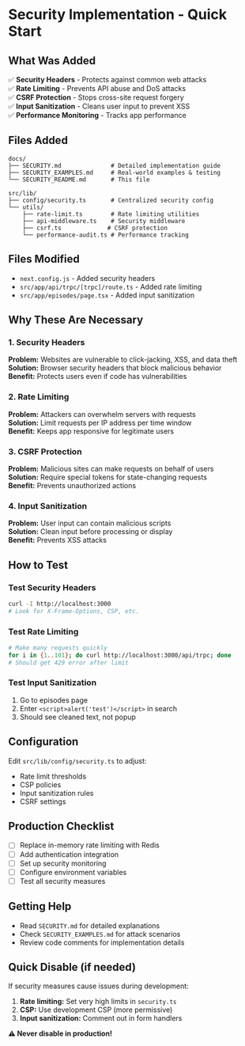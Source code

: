 # Security Implementation - Quick Start

## What Was Added

✅ **Security Headers** - Protects against common web attacks  
✅ **Rate Limiting** - Prevents API abuse and DoS attacks  
✅ **CSRF Protection** - Stops cross-site request forgery  
✅ **Input Sanitization** - Cleans user input to prevent XSS  
✅ **Performance Monitoring** - Tracks app performance

## Files Added

```
docs/
├── SECURITY.md              # Detailed implementation guide
├── SECURITY_EXAMPLES.md     # Real-world examples & testing
└── SECURITY_README.md       # This file

src/lib/
├── config/security.ts       # Centralized security config
└── utils/
    ├── rate-limit.ts        # Rate limiting utilities
    ├── api-middleware.ts    # Security middleware
    ├── csrf.ts             # CSRF protection
    └── performance-audit.ts # Performance tracking
```

## Files Modified

- `next.config.js` - Added security headers
- `src/app/api/trpc/[trpc]/route.ts` - Added rate limiting
- `src/app/episodes/page.tsx` - Added input sanitization

## Why These Are Necessary

### 1. Security Headers

**Problem:** Websites are vulnerable to click-jacking, XSS, and data theft  
**Solution:** Browser security headers that block malicious behavior  
**Benefit:** Protects users even if code has vulnerabilities

### 2. Rate Limiting

**Problem:** Attackers can overwhelm servers with requests  
**Solution:** Limit requests per IP address per time window  
**Benefit:** Keeps app responsive for legitimate users

### 3. CSRF Protection

**Problem:** Malicious sites can make requests on behalf of users  
**Solution:** Require special tokens for state-changing requests  
**Benefit:** Prevents unauthorized actions

### 4. Input Sanitization

**Problem:** User input can contain malicious scripts  
**Solution:** Clean input before processing or display  
**Benefit:** Prevents XSS attacks

## How to Test

### Test Security Headers

```bash
curl -I http://localhost:3000
# Look for X-Frame-Options, CSP, etc.
```

### Test Rate Limiting

```bash
# Make many requests quickly
for i in {1..101}; do curl http://localhost:3000/api/trpc; done
# Should get 429 error after limit
```

### Test Input Sanitization

1. Go to episodes page
2. Enter `<script>alert('test')</script>` in search
3. Should see cleaned text, not popup

## Configuration

Edit `src/lib/config/security.ts` to adjust:

- Rate limit thresholds
- CSP policies
- Input sanitization rules
- CSRF settings

## Production Checklist

- [ ] Replace in-memory rate limiting with Redis
- [ ] Add authentication integration
- [ ] Set up security monitoring
- [ ] Configure environment variables
- [ ] Test all security measures

## Getting Help

- Read `SECURITY.md` for detailed explanations
- Check `SECURITY_EXAMPLES.md` for attack scenarios
- Review code comments for implementation details

## Quick Disable (if needed)

If security measures cause issues during development:

1. **Rate limiting:** Set very high limits in `security.ts`
2. **CSP:** Use development CSP (more permissive)
3. **Input sanitization:** Comment out in form handlers

**⚠️ Never disable in production!**

